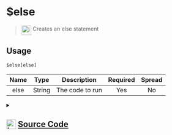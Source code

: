 # $else
> <img align="top" src="https://upload.wikimedia.org/wikipedia/commons/thumb/e/e4/Infobox_info_icon.svg/160px-Infobox_info_icon.svg.png?20150409153300" alt="image" width="25" height="auto"> Creates an else statement
## Usage
```
$else[else]
```
| Name | Type | Description | Required | Spread
| :---: | :---: | :---: | :---: | :---: |
else | String | The code to run | Yes | No
<details>
<summary>
    
## <img align="top" src="https://cdn4.iconfinder.com/data/icons/iconsimple-logotypes/512/github-512.png" alt="image" width="25" height="auto">  [Source Code](https://github.com/tryforge/ForgeScript-V2/blob/main/src/native/else.ts)
    
</summary>
    
```ts
import {
    ArgType,
    IExtendedCompiledFunctionConditionField,
    IExtendedCompiledFunctionField,
    NativeFunction,
    Return,
} from "../structures"

export default new NativeFunction({
    name: "$else",
    version: "1.2.0",
    description: "Creates an else statement",
    unwrap: true,
    args: [
        {
            name: "else",
            description: "The code to run",
            required: true,
            type: ArgType.String,
            rest: false,
        }
    ],
    brackets: true,
    async execute(ctx, [ arg ]) {
        return this.success(arg)
    },
})

```
    
</details>